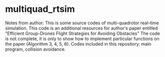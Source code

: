 # multiquad_rtsim

Notes from author:
This is some source codes of multi-quadrotor real-time simulation.
This code is an additional resources for author's paper entitled "Efficient Group-Drones Flight Strategies for Avoiding Obstacles"
The code is not complete, it is only to show how to implement particular functions on the paper (Algorithm 3, 4, 5, 6). 
Codes included in this repository: main program, collision avoidance.
